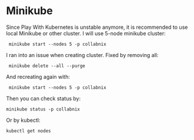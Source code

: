 # Minikube

Since Play With Kubernetes is unstable anymore, it is recommended to use local Minikube or other cluster.
I will use 5-node minikube cluster:

` minikube start --nodes 5 -p collabnix`

I ran into an issue when creating cluster. Fixed by removing all:

` minikube delete --all --purge`

And recreating again with:

` minikube start --nodes 5 -p collabnix`

Then you can check status by:

`minikube status -p collabnix`

Or by kubectl:

`kubectl get nodes`
